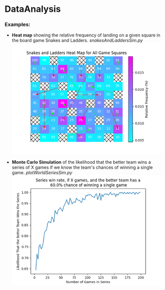 DataAnalysis
============

### Examples:

- **Heat map** showing the relative frequency of landing on a given square in the board game Snakes and Ladders. 
  *snakesAndLaddersSim.py*
![img.png](snakes_and_ladders_heat_map.png)
  

- **Monte Carlo Simulation** of the likelihood that the better team wins a series of X games if we know the team's chances 
of winning a single game. *plotWorldSeriesSim.py*
![img.png](win_rate_vs_num_games_in_series.png)
